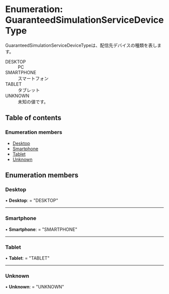 # Enumeration: GuaranteedSimulationServiceDeviceType


<div lang=\"ja\">GuaranteedSimulationServiceDeviceTypeは、配信先デバイスの種類を表します。</div>  <dl class=term>   <dt class=\"term__item\">DESKTOP</dt>   <dd class=\"term__desc\"><span lang=\"ja\">PC</span></dd>   <dt class=\"term__item\">SMARTPHONE</dt>   <dd class=\"term__desc\"><span lang=\"ja\">スマートフォン</span></dd>   <dt class=\"term__item\">TABLET</dt>   <dd class=\"term__desc\"><span lang=\"ja\">タブレット</span></dd>   <dt class=\"term__item\">UNKNOWN</dt>   <dd class=\"term__desc\"><span lang=\"ja\">未知の値です。</span></dd> </dl>

## Table of contents

### Enumeration members

- [Desktop](guaranteedsimulationservicedevicetype.md#desktop)
- [Smartphone](guaranteedsimulationservicedevicetype.md#smartphone)
- [Tablet](guaranteedsimulationservicedevicetype.md#tablet)
- [Unknown](guaranteedsimulationservicedevicetype.md#unknown)

## Enumeration members

### Desktop

• **Desktop**: = "DESKTOP"

___

### Smartphone

• **Smartphone**: = "SMARTPHONE"

___

### Tablet

• **Tablet**: = "TABLET"

___

### Unknown

• **Unknown**: = "UNKNOWN"
